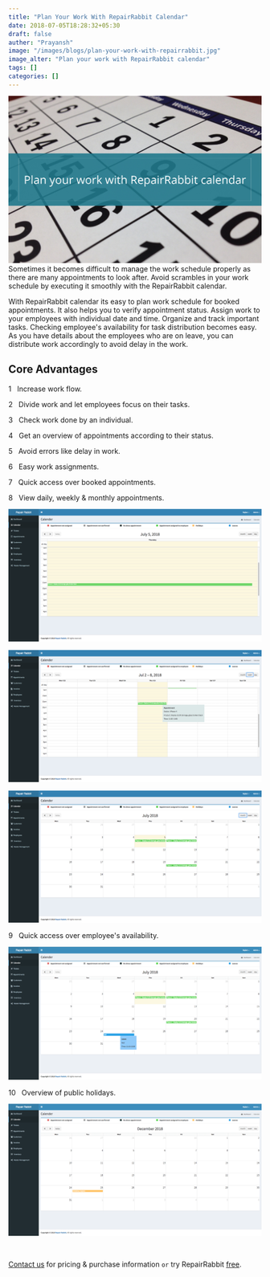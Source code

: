 ```yaml
---
title: "Plan Your Work With RepairRabbit Calendar"
date: 2018-07-05T18:28:32+05:30
draft: false
auther: "Prayansh"
image: "/images/blogs/plan-your-work-with-repairrabbit.jpg"
image_alter: "Plan your work with RepairRabbit calendar"
tags: []
categories: []
---
```


<img src="/images/blogs/plan-your-work-with-repairrabbit.jpg" alt="Plan your work with RepairRabbit calendar"/>
 
<br>
Sometimes it becomes difficult to manage the work schedule properly as there are many appointments to look after. Avoid scrambles in your work schedule by executing it smoothly with the RepairRabbit calendar. 

With RepairRabbit calendar its easy to plan work schedule for booked appointments. It also helps you to verify appointment status. Assign work to your employees with individual date and time. Organize and track important tasks.
Checking employee's availability for task distribution becomes easy. As you have details about the employees who are on leave, you can distribute work accordingly to avoid delay in the work. 


## Core Advantages

1&nbsp;&nbsp;&nbsp;Increase work flow.

2&nbsp;&nbsp;&nbsp;Divide work and let employees focus on their tasks.

3&nbsp;&nbsp;&nbsp;Check work done by an individual.

4&nbsp;&nbsp;&nbsp;Get an overview of appointments according to their status.

5&nbsp;&nbsp;&nbsp;Avoid errors like delay in work.

6&nbsp;&nbsp;&nbsp;Easy work assignments.

7&nbsp;&nbsp;&nbsp;Quick access over booked appointments.

8&nbsp;&nbsp;&nbsp;View daily, weekly & monthly appointments.

![View daily appointments](/images/blogs/4/view_daily_app.png)

![View weekly appointments](/images/blogs/4/view_weekly_app.png)

![View monthly appointments](/images/blogs/4/view_monthly_app.png)

9&nbsp;&nbsp;&nbsp;Quick access over employee's availability.

![Employees on leave](/images/blogs/4/employee_on_leave-min.png)

10&nbsp;&nbsp;&nbsp;Overview of public holidays.

![Public holidays](/images/blogs/4/holiday_ss-min.png)

<br>

<a href="mailto:contact@repairrabbit.co?subject=Query of RepairRabbit" target="_blank">Contact us</a> for pricing & purchase information `or` try RepairRabbit <a href="https://demo.repairrabbit.co/admin" rel="noopener" target="_blank" title="RepairRabbit Demo">free</a>.

<br>

